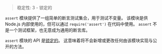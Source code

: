 
> 稳定性: 3 - 锁定的

`assert` 模块提供了一组简单的断言测试集合，用于测试不变量。
该模块是供 Node.js 内部使用的，但可以通过 `require('assert')` 在代码中使用。
`assert` 不是一个测试框架，也无意成为通用的断言库。

`assert` 模块的 API 是[锁定的](documentation.html#documentation_stability_index)。
这意味着将不会新增或更改任何由该模块实现与公开的方法。

